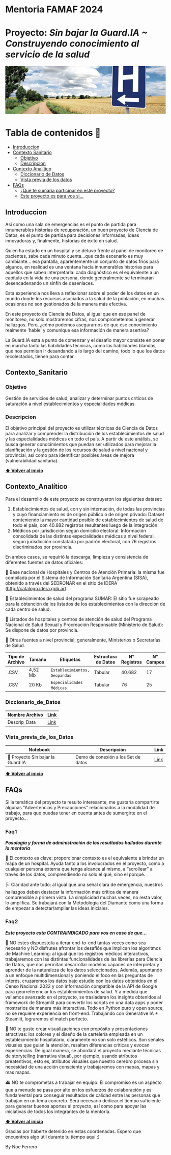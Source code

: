 # Mentoria FAMAF 2024 

# Proyecto: ***Sin bajar la Guard.IA ~ Construyendo conocimiento al servicio de la salud***

<div align="center">

<p align="center">
  <img src="https://github.com/NoeliaFerrero/Proyecto_MentoriaFAMAF_2024/blob/main/banner_proyecto.png">
</p>
</div>

# Tabla de contenidos 📖
- [Introduccion](#introduccion)
- [Contexto Sanitario](#Contexto_Sanitario)
  - [Objetivo](#objetivo)
  - [Descripcion](#descripcion)
- [Contexto Analítico](#Contexto_Analítico)
  - [Diccionario de Datos](#diccionario_de_datos)
  - [Vista previa de los datos](#vista_previa_de_los_datos)
- [FAQs](#faqs)
  - [¿Qué te sumaría participar en este proyecto?](#faq1)
  - [Este proyecto es para vos si...](#faq2)

## Introduccion 

Así como una sala de emergencias es el punto de partida para innumerables historias de recuperación, un buen proyecto de Ciencia de Datos, es el punto de partida para decisiones informadas, ideas innovadoras y, finalmente, historias de éxito en salud.

Quien ha estado en un hospital y se detuvo frente al panel de monitoreo de pacientes, sabe cada minuto cuenta…que cada escenario es muy cambiante...
esa pantalla, aparentemente un conjunto de datos fríos para algunos, en realidad es una ventana hacia innumerables historias para aquellos que saben interpretarla: cada diagnóstico es el equivalente a un capítulo en la vida de una persona, donde generalmente se terminarán desencadenando un sinfín de desenlaces. 

Esta experiencia nos lleva a reflexionar sobre el poder de los datos en un mundo donde los recursos asociados a la salud de la población, en muchas ocasiones no son gestionados de la manera más efectiva.

En este proyecto de Ciencia de Datos, al igual que en ese panel de monitoreo, no solo mostraremos cifras, nos comprometemos a generar hallazgos. Pero, ¿cómo podemos asegurarnos de que ese conocimiento realmente 'hable' y comunique esa información de manera asertiva?

La Guard.IA esta a punto de comenzar y el desafio mayor consiste en poner en marcha tanto las habilidades técnicas, como las habilidades blandas, que nos permitan ir desandando a lo largo del camino, todo lo que los datos recolectados, tienen para contar. 

## Contexto_Sanitario 

### Objetivo

Gestión de servicios de salud, analizar y determinar puntos críticos de saturación a nivel establecimientos y especialidades médicas.

### Descripcion 

El objetivo principal del proyecto es utilizar técnicas de Ciencia de Datos para analizar y comprender la distribución de los establecimientos de salud y las especialidades médicas en todo el país. A partir de este análisis, se busca generar conocimientos que puedan ser utilizados para mejorar la planificación y la gestión de los recursos de salud a nivel nacional y provincial, así como para identificar posibles áreas de mejora (vulnerabilidad sanitaria).  

**[⬆ Volver al inicio](#introduccion)**

## Contexto_Analítico 

Para el desarrollo de este proyecto se construyeron los siguientes dataset: 

1.	Establecimientos de salud, con y sin internación, de todas las provincias y cuyo financiamiento es de origen público o de origen privado: Dataset conteniendo la mayor cantidad posible de establecimientos de salud de todo el país, con 40.682 registros resultantes luego de la integración. 
2.	Médicos por jurisdicción según domicilio electoral: Información consolidada de las distintas especialidades médicas a nivel federal, según jurisdicción constatada por padrón electoral, con 76 registros discriminados por provincia.
   
En ambos casos, se requirió la descarga, limpieza y consistencia de diferentes fuentes de datos oficiales: 

📌 Base nacional de Hospitales y Centros de Atención Primaria: la misma fue compilada por el Sistema de Información Sanitaria Argentina (SISA), obtenido a través del SEDRONAR en el sitio de IDERA (http://catalogo.idera.gob.ar). 

📌 Establecimientos de salud del programa SUMAR: El sitio fue scrapeado para la obtención de los listados de los establecimientos con la dirección de cada centro de salud. 

📌 Listados de hospitales y centros de atención de salud del Programa Nacional de Salud Sexual y Procreación Responsable (Ministerio de Salud): Se dispone de datos por provincia. 

📌 Otras fuentes a nivel provincial, generalmente, Ministerios o Secretarías de Salud. 


Tipo de Archivo | Tamaño | Etiquetas | Estructura de Datos | N° Registros | N° Campos | Link |
|---|---|---|---|---|---|---|
| .CSV | 4,52 Mb| `Establecimientos, Geopandas`   | Tabular | 40.682  | 17 | [Link](https://github.com/NoeliaFerrero/Proyecto_MentoriaFAMAF_2024/blob/932398f852ae3619dedc304d591dc37b4fd871fd/DataSets/Establecimientos-asistenciales-asentados-registro-federal-refes-20220404.csv)|
| .CSV | 20   Kb| `Especialidades Médicas`        | Tabular | 76      | 25 | [Link](https://github.com/NoeliaFerrero/Proyecto_MentoriaFAMAF_2024/blob/main/DataSets/Cant_medicos%20especialistas%20por%20Provincia.csv)|

### Diccionario_de_Datos

|Nombre Archivo | Link |
|---|---|
| Descrip_Data | [Link](https://github.com/NoeliaFerrero/Proyecto_MentoriaFAMAF_2024/blob/main/Descrip_Data.xlsx)|


### Vista_previa_de_los_Datos 

|Notebook | Descripción | Link |
|---|---|---|
| 🐍 Proyecto Sin bajar la Guard.IA | Demo de conexión a los Set de datos | [Link](------https://colab.research.google.com/drive/11ix1h6kQFJaYX3G78KJz68CCpWfgffML?usp=sharing) |
 
**[⬆ Volver al inicio](#introduccion)**

## FAQs

Si la temática del proyecto te resulto interesante, me gustaría compartirte algunas "Advertencias y Precauciones" relacionados a la modalidad de trabajo, para que puedas tener en cuenta antes de sumergirte en el proyecto...

### Faq1 


***Posología y forma de administración de los resultados hallados durante la mentoria***

🎯  El contexto es clave: proporcionar contexto es el equivalente a brindar un mapa de un hospital. Ayuda tanto a los involucrados en el proyecto, como a cualquier persona externa que tenga alcance al mismo, a “scrollear” a través de los datos, comprendiendo no solo el qué, sino el porqué. 

🩺  Claridad ante todo: al igual que una señal clara de emergencia, nuestros hallazgos deben destacar la información más crítica de manera comprensible a primera vista. La simplicidad muchas veces, no resta valor, lo amplifica. Se trabajará con la Metodología del Diamante como una forma de empezar a detectar/ampliar las ideas iniciales. 

### Faq2 

***Este proyecto esta CONTRAINDICADO para vos en caso de que...***

🚨  NO estes dispuesto/a a iterar end-to-end tantas veces como sea necesario y NO disfrutes afrontar los desafiós que implican los algoritmos de Machine Learning: al igual que los registros médicos interactivos, trabajaremos con las distintas funcionalidades de las librerías para Ciencia de Datos, que nos permitan desarrollar modelos capaces de interpretar y aprender de la naturaleza de los datos seleccionados. Además, apuntando a un enfoque multidimensional y poniendo el foco en las preguntas de interés, cruzaremos los datos bajo estudio con los datos obtenidos en el Censo Nacional 2022 y con información compatible de la API de Google para georreferenciar los establecimientos de salud. Y a medida que vallamos avanzado en el proyecto, se trasladaran los insights obtenidos al framework de Streamlit para convertir los scripts en una data apps y poder mostrarlos de manera más interactiva. Todo en Python puro y open source, no se requiere experiencia en front-end. Trabajando con Generative IA + Steamlit, lograremos el match perfecto.

💊  NO te guste crear visualizaciones con propósito y presentaciones atractivas: los colores y el diseño de la cartelería empleada en un establecimiento hospitalario, claramente no son solo estéticos. Son señales visuales que guían la atención, resaltan diferencias críticas y evocan experiencias. De igual manera, se abordará el proyecto mediante técnicas de storytelling (narrativa visual), por ejemplo, usando atributos preatentivos, esto es, atributos visuales que nuestro cerebro procesa sin necesidad de una acción consciente y trabajaremos con mapas, mapas y mas mapas.

🚑  NO te comprometas a trabajar en equipo: El compromiso es un aspecto que a menudo se pasa por alto en los esfuerzos de colaboración y es fundamental para conseguir resultados de calidad entre las personas que trabajan en un tema concreto. Será necesario dedicar el tiempo suficiente para generar buenos aportes al proyecto, así como para apoyar las iniciativas de todos los integrantes de la mentoría.


**[⬆ Volver al inicio](#introduccion)**

Gracias por haberte detenido en estas coordenadas. Espero que encuentres algo útil durante tu tiempo aquí ;) 

By Noe Ferrero

